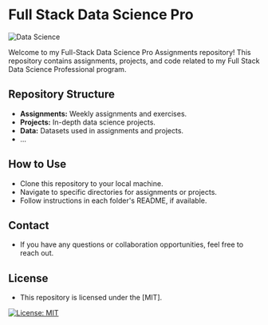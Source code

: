 # Full Stack Data Science Pro

![Data Science](https://www.btelligent.com/fileadmin/_processed_/7/0/csm_data-science-ansatz_ddef991d7d.jpg)

Welcome to my Full-Stack Data Science Pro Assignments repository! This repository contains assignments, projects, and code related to my Full Stack Data Science Professional program.

## Repository Structure
- **Assignments:** Weekly assignments and exercises.
- **Projects:** In-depth data science projects.
- **Data:** Datasets used in assignments and projects.
- ...

## How to Use
- Clone this repository to your local machine.
- Navigate to specific directories for assignments or projects.
- Follow instructions in each folder's README, if available.

## Contact
- If you have any questions or collaboration opportunities, feel free to reach out.

## License
- This repository is licensed under the [MIT].

[![License: MIT](https://img.shields.io/badge/License-MIT-yellow.svg)](https://opensource.org/licenses/MIT)
